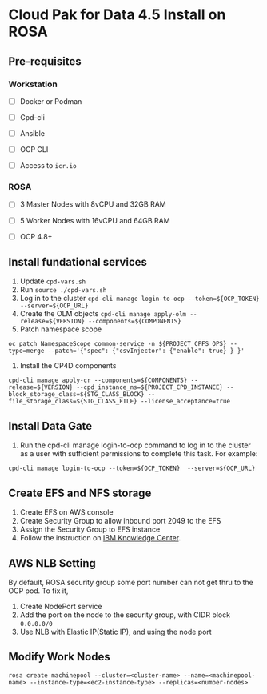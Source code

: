 # Cloud Pak for Data 4.5 Install on ROSA

## Pre-requisites
### Workstation
- [ ] Docker or Podman
- [ ] Cpd-cli 
- [ ] Ansible
- [ ] OCP CLI
- [ ] Access to `icr.io`


### ROSA
- [ ] 3 Master Nodes with 8vCPU and 32GB RAM
- [ ] 5 Worker Nodes with 16vCPU and 64GB RAM
- [ ] OCP 4.8+

 
## Install fundational services
1. Update `cpd-vars.sh`
1. Run `source ./cpd-vars.sh`
1. Log in to the cluster `cpd-cli manage login-to-ocp --token=${OCP_TOKEN}  --server=${OCP_URL}`
1. Create the OLM objects `cpd-cli manage apply-olm --release=${VERSION} --components=${COMPONENTS}`
1. Patch namespace scope
```
oc patch NamespaceScope common-service -n ${PROJECT_CPFS_OPS} --type=merge --patch='{"spec": {"csvInjector": {"enable": true} } }'
```
1. Install the CP4D components
```
cpd-cli manage apply-cr --components=${COMPONENTS} --release=${VERSION} --cpd_instance_ns=${PROJECT_CPD_INSTANCE} --block_storage_class=${STG_CLASS_BLOCK} --file_storage_class=${STG_CLASS_FILE} --license_acceptance=true
```

## Install Data Gate
1. Run the cpd-cli manage login-to-ocp command to log in to the cluster as a user with sufficient permissions to complete this task. For example:
```
cpd-cli manage login-to-ocp --token=${OCP_TOKEN}  --server=${OCP_URL}
```


## Create EFS and NFS storage
1. Create EFS on AWS console
2. Create Security Group to allow inbound port 2049 to the EFS
3. Assign the Security Group to EFS instance
4. Follow the instruction on [IBM Knowledge Center](https://www.ibm.com/docs/en/cloud-paks/cp-data/4.5.x?topic=storage-setting-up-amazon-elastic-file-system).


## AWS NLB Setting
By default, ROSA security group some port number can not get thru to the OCP pod.
To fix it,
1. Create NodePort service
2. Add the port on the node to the security group, with CIDR block `0.0.0.0/0`
3. Use NLB with Elastic IP(Static IP), and using the node port

## Modify Work Nodes
```
rosa create machinepool --cluster=<cluster-name> --name=<machinepool-name> --instance-type=<ec2-instance-type> --replicas=<number-nodes>
```
